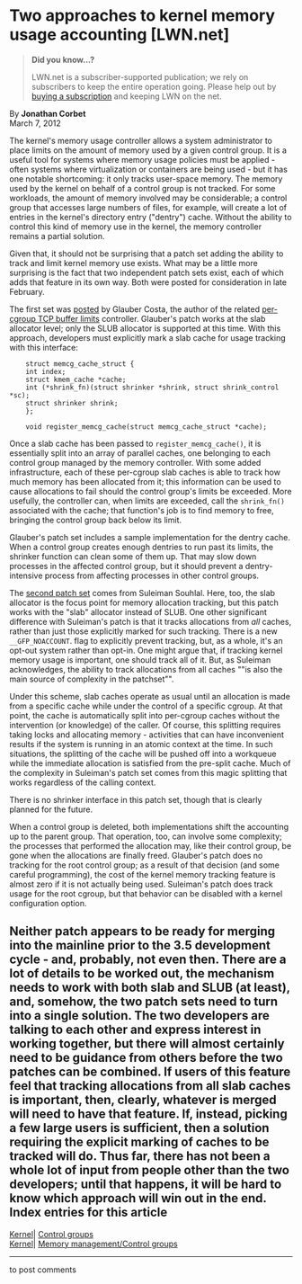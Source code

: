 # Two approaches to kernel memory usage accounting [LWN.net]

> **Did you know...?**
> 
> LWN.net is a subscriber-supported publication; we rely on subscribers to keep the entire operation going. Please help out by [buying a subscription](/Promo/nst-nag4/subscribe) and keeping LWN on the net. 

By **Jonathan Corbet**  
March 7, 2012 

The kernel's memory usage controller allows a system administrator to place limits on the amount of memory used by a given control group. It is a useful tool for systems where memory usage policies must be applied - often systems where virtualization or containers are being used - but it has one notable shortcoming: it only tracks user-space memory. The memory used by the kernel on behalf of a control group is not tracked. For some workloads, the amount of memory involved may be considerable; a control group that accesses large numbers of files, for example, will create a lot of entries in the kernel's directory entry ("dentry") cache. Without the ability to control this kind of memory use in the kernel, the memory controller remains a partial solution. 

Given that, it should not be surprising that a patch set adding the ability to track and limit kernel memory use exists. What may be a little more surprising is the fact that two independent patch sets exist, each of which adds that feature in its own way. Both were posted for consideration in late February. 

The first set was [posted](/Articles/482777/) by Glauber Costa, the author of the related [per-cgroup TCP buffer limits](/Articles/470656/) controller. Glauber's patch works at the slab allocator level; only the SLUB allocator is supported at this time. With this approach, developers must explicitly mark a slab cache for usage tracking with this interface: 
    
    
        struct memcg_cache_struct {
    	int index;
    	struct kmem_cache *cache;
    	int (*shrink_fn)(struct shrinker *shrink, struct shrink_control *sc);
    	struct shrinker shrink;
        };
    
        void register_memcg_cache(struct memcg_cache_struct *cache);
    

Once a slab cache has been passed to `register_memcg_cache()`, it is essentially split into an array of parallel caches, one belonging to each control group managed by the memory controller. With some added infrastructure, each of these per-cgroup slab caches is able to track how much memory has been allocated from it; this information can be used to cause allocations to fail should the control group's limits be exceeded. More usefully, the controller can, when limits are exceeded, call the `shrink_fn()` associated with the cache; that function's job is to find memory to free, bringing the control group back below its limit. 

Glauber's patch set includes a sample implementation for the dentry cache. When a control group creates enough dentries to run past its limits, the shrinker function can clean some of them up. That may slow down processes in the affected control group, but it should prevent a dentry-intensive process from affecting processes in other control groups. 

The [second patch set](/Articles/484056/) comes from Suleiman Souhlal. Here, too, the slab allocator is the focus point for memory allocation tracking, but this patch works with the "slab" allocator instead of SLUB. One other significant difference with Suleiman's patch is that it tracks allocations from _all_ caches, rather than just those explicitly marked for such tracking. There is a new `__GFP_NOACCOUNT`. flag to explicitly prevent tracking, but, as a whole, it's an opt-out system rather than opt-in. One might argue that, if tracking kernel memory usage is important, one should track all of it. But, as Suleiman acknowledges, the ability to track allocations from all caches ""is also the main source of complexity in the patchset"". 

Under this scheme, slab caches operate as usual until an allocation is made from a specific cache while under the control of a specific cgroup. At that point, the cache is automatically split into per-cgroup caches without the intervention (or knowledge) of the caller. Of course, this splitting requires taking locks and allocating memory - activities that can have inconvenient results if the system is running in an atomic context at the time. In such situations, the splitting of the cache will be pushed off into a workqueue while the immediate allocation is satisfied from the pre-split cache. Much of the complexity in Suleiman's patch set comes from this magic splitting that works regardless of the calling context. 

There is no shrinker interface in this patch set, though that is clearly planned for the future. 

When a control group is deleted, both implementations shift the accounting up to the parent group. That operation, too, can involve some complexity; the processes that performed the allocation may, like their control group, be gone when the allocations are finally freed. Glauber's patch does no tracking for the root control group; as a result of that decision (and some careful programming), the cost of the kernel memory tracking feature is almost zero if it is not actually being used. Suleiman's patch does track usage for the root cgroup, but that behavior can be disabled with a kernel configuration option. 

Neither patch appears to be ready for merging into the mainline prior to the 3.5 development cycle - and, probably, not even then. There are a lot of details to be worked out, the mechanism needs to work with both slab and SLUB (at least), and, somehow, the two patch sets need to turn into a single solution. The two developers are talking to each other and express interest in working together, but there will almost certainly need to be guidance from others before the two patches can be combined. If users of this feature feel that tracking allocations from all slab caches is important, then, clearly, whatever is merged will need to have that feature. If, instead, picking a few large users is sufficient, then a solution requiring the explicit marking of caches to be tracked will do. Thus far, there has not been a whole lot of input from people other than the two developers; until that happens, it will be hard to know which approach will win out in the end.  
Index entries for this article  
---  
[Kernel](/Kernel/Index)| [Control groups](/Kernel/Index#Control_groups)  
[Kernel](/Kernel/Index)| [Memory management/Control groups](/Kernel/Index#Memory_management-Control_groups)  
  


* * *

to post comments 
